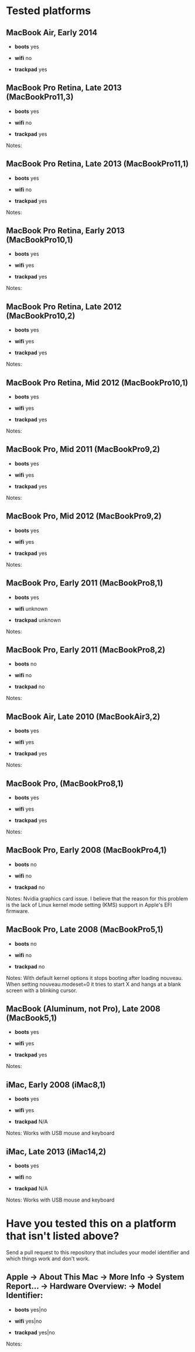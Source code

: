 # Tested platforms

## MacBook Air, Early 2014

* **boots** yes

* **wifi** no

* **trackpad** yes

## MacBook Pro Retina, Late 2013 (MacBookPro11,3)

* **boots** yes

* **wifi** no

* **trackpad** yes

Notes: 

## MacBook Pro Retina, Late 2013 (MacBookPro11,1)

* **boots** yes

* **wifi** no

* **trackpad** yes

Notes:

## MacBook Pro Retina, Early 2013 (MacBookPro10,1)

* **boots** yes

* **wifi** yes

* **trackpad** yes

Notes: 

## MacBook Pro Retina, Late 2012 (MacBookPro10,2)

* **boots** yes

* **wifi** yes

* **trackpad** yes

Notes: 

## MacBook Pro Retina, Mid 2012 (MacBookPro10,1)

* **boots** yes

* **wifi** yes

* **trackpad** yes

Notes: 

## MacBook Pro, Mid 2011 (MacBookPro9,2)

* **boots** yes

* **wifi** yes

* **trackpad** yes

Notes: 

## MacBook Pro, Mid 2012 (MacBookPro9,2)

* **boots** yes

* **wifi** yes

* **trackpad** yes

Notes: 

## MacBook Pro, Early 2011 (MacBookPro8,1)

* **boots** yes

* **wifi** unknown

* **trackpad** unknown

Notes:

## MacBook Pro, Early 2011 (MacBookPro8,2)

* **boots** no

* **wifi** no

* **trackpad** no

Notes:

## MacBook Air, Late 2010 (MacBookAir3,2)

* **boots** yes

* **wifi** yes

* **trackpad** yes

Notes:

## MacBook Pro, (MacBookPro8,1)

* **boots** yes

* **wifi** yes

* **trackpad** yes

Notes:

## MacBook Pro, Early 2008 (MacBookPro4,1)

* **boots** no

* **wifi** no

* **trackpad** no

Notes: Nvidia graphics card issue. I believe that the reason for this problem is the lack of Linux kernel mode setting (KMS) support in Apple's EFI firmware.

## MacBook Pro, Late 2008 (MacBookPro5,1)

* **boots** no

* **wifi** no

* **trackpad** no

Notes: With default kernel options it stops booting after loading nouveau. When setting nouveau.modeset=0 it tries to start X and hangs at a blank screen with
a blinking cursor.

## MacBook (Aluminum, not Pro), Late 2008 (MacBook5,1)

* **boots** yes

* **wifi** yes

* **trackpad** yes

Notes:

## iMac, Early 2008 (iMac8,1)

* **boots** yes

* **wifi** yes

* **trackpad** N/A

Notes: Works with USB mouse and keyboard

## iMac, Late 2013 (iMac14,2)

* **boots** yes

* **wifi** no

* **trackpad** N/A

Notes: Works with USB mouse and keyboard

# Have you tested this on a platform that isn't listed above?

Send a pull request to this repository that includes your model identifier and which things work and don't work.


## Apple -> About This Mac -> More Info -> System Report... -> Hardware Overview: -> Model Identifier:

* **boots** yes|no

* **wifi** yes|no

* **trackpad** yes|no

Notes: 

